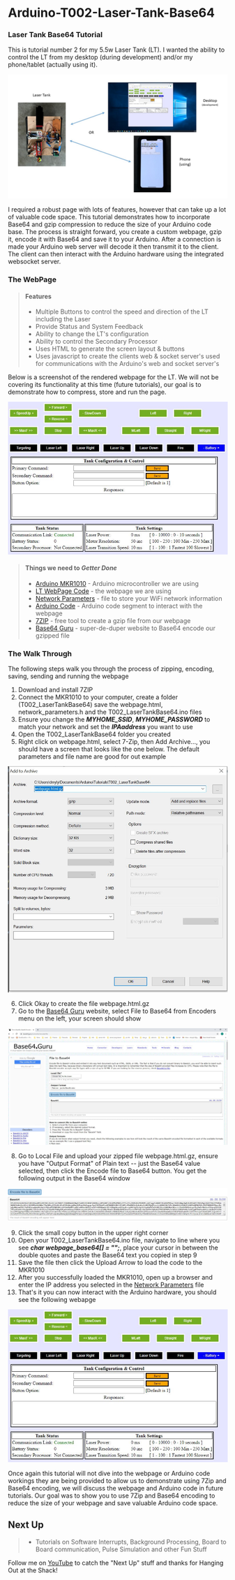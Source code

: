 # Arduino-T002-Laser-Tank-Base64

### Laser Tank Base64 Tutorial
This is tutorial number 2 for my 5.5w Laser Tank (LT). I wanted the ability to control the LT from my desktop (during development) and/or my phone/tablet (actually using it).

![Overview](/Images/OverView.jpg)

I required a robust page with lots of features, however that can take up a lot of valuable code space.  This tutorial demonstrates how to incorporate Base64 and gzip compression to reduce the size of your Arduino code base. The process is straight forward, you create a custom webpage, gzip it, encode it with Base64 and save it to your Arduino.  After a connection is made your Arduino web server will decode it then transmit it to the client.  The client can then interact with the Arduino hardware using the integrated websocket server.

### The WebPage

> #### Features
> - Multiple Buttons to control the speed and direction of the LT including the Laser
> - Provide Status and System Feedback
> - Ability to change the LT's configuration
> - Ability to control the Secondary Processor
> - Uses HTML to generate the screen layout & buttons
> - Uses javascript to create the clients web & socket server's used for communications with the Arduino's web and socket server's

Below is a screenshot of the rendered webpage for the LT.  We will not be covering its functionality at this time (future tutorials), our goal is to demonstrate how to compress, store and run the page. 

![LT WebPage Image](/Images/LaserTankWebPage.JPG)

> #### Things we need to *Getter Done*
> - [Arduino MKR1010](https://store.arduino.cc/usa/mkr-wifi-1010) - Arduino microcontroller we are using
> - [LT WebPage Code](/webpage.html) - the webpage we are using
> - [Network Parameters](/network_parameters.h) - file to store your WiFi network information
> - [Arduino Code](/T002_LaserTankBase64.ino) - Arduino code segment to interact with the webpage
> - [7ZIP](https://www.7-zip.org/) - free tool to create a gzip file from our webpage
> - [Base64 Guru](https://base64.guru/) - super-de-duper website to Base64 encode our gzipped file 

### The Walk Through

The following steps walk you through the process of zipping, encoding, saving, sending and running the webpage

1. Download and install 7ZIP
2. Connect the MKR1010 to your computer, create a folder (T002_LaserTankBase64) save the webpage.html, network_parameters.h and the T002_LaserTankBase64.ino files
3. Ensure you change the ***MYHOME_SSID***, ***MYHOME_PASSWORD*** to match your network and set the ***IPAaddress*** you want to use  
4. Open the T002_LaserTankBase64 folder you created
5. Right click on webpage.html, select 7-Zip, then Add Archive..., you should have a screen that looks like the one below.  The default parameters and file name are good for out example

![7zip](/Images/7zip.JPG)

6. Click Okay to create the file webpage.html.gz
7. Go to the [Base64 Guru](https://base64.guru/) website, select File to Base64 from Encoders menu on the left, your screen should show

![Base64](/Images/Base64.JPG)

8. Go to Local File and upload your zipped file webpage.html.gz, ensure you have "Output Format" of Plain text -- just the Base64 value selected, then click the Encode file to Base64 button. You get the following output in the Base64 window

![Base64Output](/Images/Base64Output.JPG)

9. Click the small copy button in the upper right corner
10. Open your T002_LaserTankBase64.ino file, navigate to line where you see ***char webpage_base64[] = "";***, place your cursor in between the double quotes and paste the Base64 text you copied in step 9
11. Save the file then click the Upload Arrow to load the code to the MKR1010
12. After you successfully loaded the MKR1010, open up a browser and enter the IP address you selected in the [Network Parameters](/network_parameters.h) file
13. That's it you can now interact with the Arduino hardware, you should see the following webapge

![LT WebPage Image](/Images/LaserTankWebPage.JPG)

Once again this tutorial will not dive into the webpage or Arduino code workings they are being provided to allow us to demonstrate using 7Zip and Base64 encoding, we will discuss the webpage and Arduino code in future tutorials.  Our goal was to show you to use 7Zip and Base64 encoding to reduce the size of your webpage and save valuable Arduino code space. 

## Next Up
> - Tutorials on Software Interrupts, Background Processing, Board to Board communication, Pulse Simulation and other Fun Stuff

Follow me on [YouTube](https://www.youtube.com/channel/UClwcP7ByE6Ia9DmKfP0C-UQ) to catch the "Next Up" stuff and thanks for Hanging Out at the Shack!

